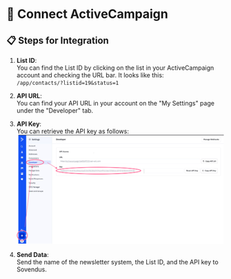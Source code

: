 # 🧪 Connect ActiveCampaign

## 📋 Steps for Integration

1. **List ID**:  
   You can find the List ID by clicking on the list in your ActiveCampaign account and checking the URL bar. It looks like this:  
   `/app/contacts/?listid=19&status=1`

2. **API URL**:  
   You can find your API URL in your account on the "My Settings" page under the "Developer" tab.

3. **API Key**:  
   You can retrieve the API key as follows:  
   ![Get ActiveCampaign API key](https://raw.githubusercontent.com/Sovendus-GmbH/Sovendus-Integrations-Documentation/main/leads/SupportedSystems/activeCampaign/get-api-key.png)

4. **Send Data**:  
   Send the name of the newsletter system, the List ID, and the API key to Sovendus.
